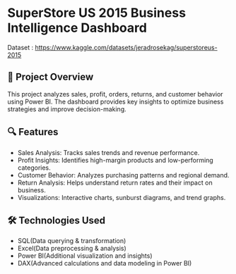 # SuperStore US 2015 Business Intelligence Dashboard
Dataset : https://www.kaggle.com/datasets/jeradrosekag/superstoreus-2015 

## 📌 Project Overview
This project analyzes sales, profit, orders, returns, and customer behavior using Power BI. The dashboard provides key insights to optimize business strategies and improve decision-making.

## 🔍 Features
- Sales Analysis: Tracks sales trends and revenue performance.
- Profit Insights: Identifies high-margin products and low-performing categories.
- Customer Behavior: Analyzes purchasing patterns and regional demand.
- Return Analysis: Helps understand return rates and their impact on business.
- Visualizations: Interactive charts, sunburst diagrams, and trend graphs.

## 🛠️ Technologies Used
- SQL(Data querying & transformation)
- Excel(Data preprocessing & analysis)
- Power BI(Additional visualization and insights)
- DAX(Advanced calculations and data modeling in Power BI)
